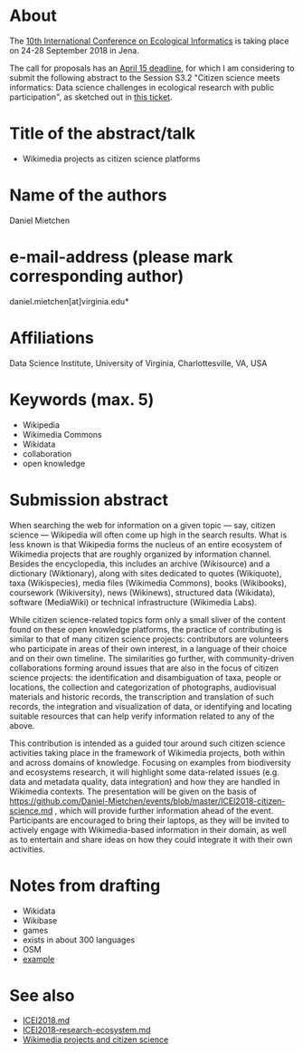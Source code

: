 # About

The [10th International Conference on Ecological Informatics](http://icei2018.uni-jena.de/) is taking place on 24-28 September 2018 in Jena.

The call for proposals has an [April 15 deadline](http://icei2018.uni-jena.de/calls/), for which I am considering to submit the following abstract to the Session S3.2 "Citizen science meets informatics: Data science challenges in ecological research with public participation", as sketched out in [this ticket](https://github.com/Daniel-Mietchen/events/issues/339). 

# Title of the abstract/talk

* Wikimedia projects as citizen science platforms 

# Name of the authors

Daniel Mietchen

# e-mail-address (please mark corresponding author)

daniel.mietchen[at]virginia.edu*

# Affiliations

Data Science Institute, University of Virginia, Charlottesville, VA, USA

# Keywords (max. 5)

- Wikipedia
- Wikimedia Commons
- Wikidata
- collaboration
- open knowledge

# Submission abstract

When searching the web for information on a given topic &mdash; say, citizen science &mdash; Wikipedia will often come up high in the search results. What is less known is that Wikipedia forms the nucleus of an entire ecosystem of Wikimedia projects that are roughly organized by information channel. Besides the encyclopedia, this includes an archive (Wikisource) and a dictionary (Wiktionary), along with sites dedicated to quotes (Wikiquote), taxa (Wikispecies), media files (Wikimedia Commons), books (Wikibooks), coursework (Wikiversity), news (Wikinews), structured data (Wikidata), software (MediaWiki) or technical infrastructure (Wikimedia Labs).

While citizen science-related topics form only a small sliver of the content found on these open knowledge platforms, the practice of contributing is similar to that of many citizen science projects: contributors are volunteers who participate in areas of their own interest, in a language of their choice and on their own timeline. The similarities go further, with community-driven collaborations forming around issues that are also in the focus of citizen science projects: the identification and disambiguation of taxa, people or locations, the collection and categorization of photographs, audiovisual materials and historic records, the transcription and translation of such records, the integration and visualization of data, or identifying and locating suitable resources that can help verify information related to any of the above.

This contribution is intended as a guided tour around such citizen science activities taking place in the framework of Wikimedia projects, both within and across domains of knowledge. Focusing on examples from biodiversity and ecosystems research, it will highlight some data-related issues (e.g. data and metadata quality, data integration) and how they are handled in Wikimedia contexts. The presentation will be given on the basis of https://github.com/Daniel-Mietchen/events/blob/master/ICEI2018-citizen-science.md , which will provide further information ahead of the event. Participants are encouraged to bring their laptops, as they will be invited to actively engage with Wikimedia-based information in their domain, as well as to entertain and share ideas on how they could integrate it with their own activities.

# Notes from drafting

- Wikidata
- Wikibase
- games
- exists in about 300 languages
- OSM
- [example](https://twitter.com/wolfgang8741/status/980932826441928704)

# See also 

* [ICEI2018.md](ICEI2018.md)
* [ICEI2018-research-ecosystem.md](ICEI2018-research-ecosystem.md)
* [Wikimedia projects and citizen science](https://www.wikidata.org/wiki/User:Daniel_Mietchen/ECSA_2018)
